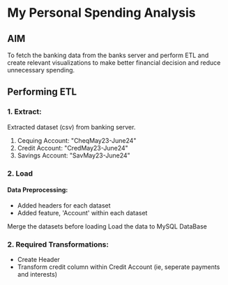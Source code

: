 # My Personal Spending Analysis

## AIM
To fetch the banking data from the banks server and perform ETL and create relevant visualizations to make better financial decision and reduce unnecessary spending.

## Performing ETL

### 1. Extract:

Extracted dataset (csv) from banking server.

1. Cequing Account: "CheqMay23-June24"
2. Credit Account: "CredMay23-June24"
3. Savings Account: "SavMay23-June24"

### 2. Load
#### Data Preprocessing: 
- Added headers for each dataset
- Added feature, 'Account' within each dataset

Merge the datasets before loading
Load the data to MySQL DataBase

### 2. Required Transformations:

* Create Header
* Transform credit column within Credit Account (ie, seperate payments and interests)

